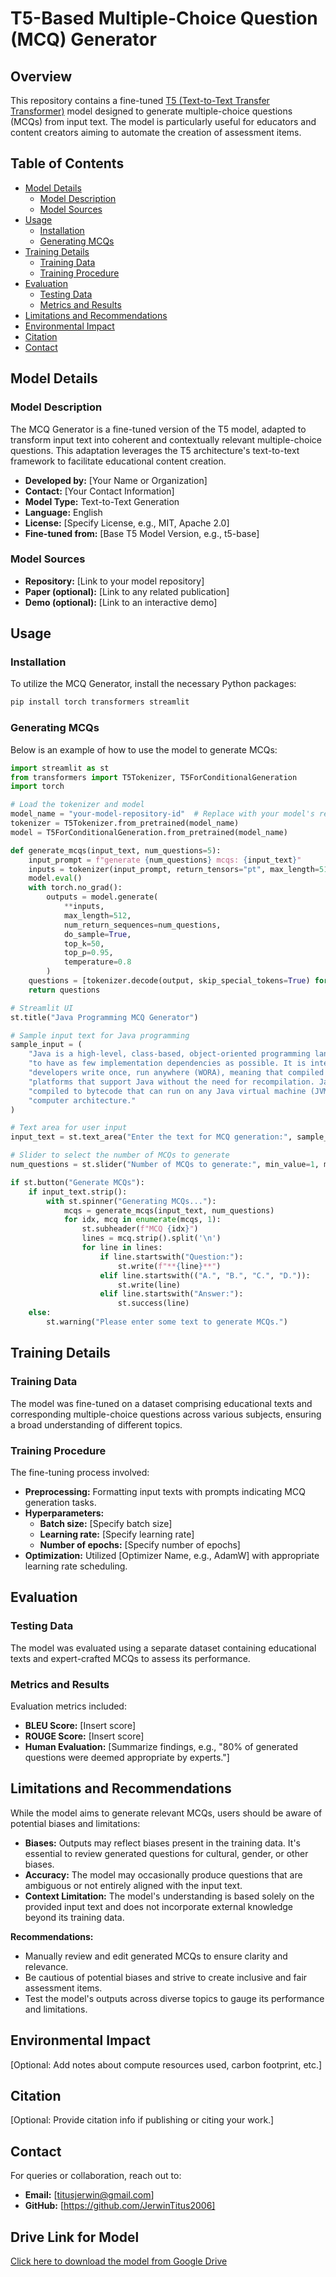 
# T5-Based Multiple-Choice Question (MCQ) Generator

## Overview

This repository contains a fine-tuned [T5 (Text-to-Text Transfer Transformer)](https://huggingface.co/docs/transformers/model_doc/t5) model designed to generate multiple-choice questions (MCQs) from input text. The model is particularly useful for educators and content creators aiming to automate the creation of assessment items.

## Table of Contents

- [Model Details](#model-details)
  - [Model Description](#model-description)
  - [Model Sources](#model-sources)
- [Usage](#usage)
  - [Installation](#installation)
  - [Generating MCQs](#generating-mcqs)
- [Training Details](#training-details)
  - [Training Data](#training-data)
  - [Training Procedure](#training-procedure)
- [Evaluation](#evaluation)
  - [Testing Data](#testing-data)
  - [Metrics and Results](#metrics-and-results)
- [Limitations and Recommendations](#limitations-and-recommendations)
- [Environmental Impact](#environmental-impact)
- [Citation](#citation)
- [Contact](#contact)

## Model Details

### Model Description

The MCQ Generator is a fine-tuned version of the T5 model, adapted to transform input text into coherent and contextually relevant multiple-choice questions. This adaptation leverages the T5 architecture's text-to-text framework to facilitate educational content creation.

- **Developed by:** [Your Name or Organization]  
- **Contact:** [Your Contact Information]  
- **Model Type:** Text-to-Text Generation  
- **Language:** English  
- **License:** [Specify License, e.g., MIT, Apache 2.0]  
- **Fine-tuned from:** [Base T5 Model Version, e.g., t5-base]

### Model Sources

- **Repository:** [Link to your model repository]  
- **Paper (optional):** [Link to any related publication]  
- **Demo (optional):** [Link to an interactive demo]

## Usage

### Installation

To utilize the MCQ Generator, install the necessary Python packages:

```bash
pip install torch transformers streamlit
```

### Generating MCQs

Below is an example of how to use the model to generate MCQs:

```python
import streamlit as st
from transformers import T5Tokenizer, T5ForConditionalGeneration
import torch

# Load the tokenizer and model
model_name = "your-model-repository-id"  # Replace with your model's repository ID
tokenizer = T5Tokenizer.from_pretrained(model_name)
model = T5ForConditionalGeneration.from_pretrained(model_name)

def generate_mcqs(input_text, num_questions=5):
    input_prompt = f"generate {num_questions} mcqs: {input_text}"
    inputs = tokenizer(input_prompt, return_tensors="pt", max_length=512, truncation=True)
    model.eval()
    with torch.no_grad():
        outputs = model.generate(
            **inputs,
            max_length=512,
            num_return_sequences=num_questions,
            do_sample=True,
            top_k=50,
            top_p=0.95,
            temperature=0.8
        )
    questions = [tokenizer.decode(output, skip_special_tokens=True) for output in outputs]
    return questions

# Streamlit UI
st.title("Java Programming MCQ Generator")

# Sample input text for Java programming
sample_input = (
    "Java is a high-level, class-based, object-oriented programming language that is designed "
    "to have as few implementation dependencies as possible. It is intended to let application "
    "developers write once, run anywhere (WORA), meaning that compiled Java code can run on all "
    "platforms that support Java without the need for recompilation. Java applications are typically "
    "compiled to bytecode that can run on any Java virtual machine (JVM) regardless of the underlying "
    "computer architecture."
)

# Text area for user input
input_text = st.text_area("Enter the text for MCQ generation:", sample_input, height=200)

# Slider to select the number of MCQs to generate
num_questions = st.slider("Number of MCQs to generate:", min_value=1, max_value=10, value=5)

if st.button("Generate MCQs"):
    if input_text.strip():
        with st.spinner("Generating MCQs..."):
            mcqs = generate_mcqs(input_text, num_questions)
            for idx, mcq in enumerate(mcqs, 1):
                st.subheader(f"MCQ {idx}")
                lines = mcq.strip().split('\n')
                for line in lines:
                    if line.startswith("Question:"):
                        st.write(f"**{line}**")
                    elif line.startswith(("A.", "B.", "C.", "D.")):
                        st.write(line)
                    elif line.startswith("Answer:"):
                        st.success(line)
    else:
        st.warning("Please enter some text to generate MCQs.")
```

## Training Details

### Training Data

The model was fine-tuned on a dataset comprising educational texts and corresponding multiple-choice questions across various subjects, ensuring a broad understanding of different topics.

### Training Procedure

The fine-tuning process involved:

- **Preprocessing:** Formatting input texts with prompts indicating MCQ generation tasks.
- **Hyperparameters:**
  - **Batch size:** [Specify batch size]
  - **Learning rate:** [Specify learning rate]
  - **Number of epochs:** [Specify number of epochs]
- **Optimization:** Utilized [Optimizer Name, e.g., AdamW] with appropriate learning rate scheduling.

## Evaluation

### Testing Data

The model was evaluated using a separate dataset containing educational texts and expert-crafted MCQs to assess its performance.

### Metrics and Results

Evaluation metrics included:

- **BLEU Score:** [Insert score]  
- **ROUGE Score:** [Insert score]  
- **Human Evaluation:** [Summarize findings, e.g., "80% of generated questions were deemed appropriate by experts."]

## Limitations and Recommendations

While the model aims to generate relevant MCQs, users should be aware of potential biases and limitations:

- **Biases:** Outputs may reflect biases present in the training data. It's essential to review generated questions for cultural, gender, or other biases.
- **Accuracy:** The model may occasionally produce questions that are ambiguous or not entirely aligned with the input text.
- **Context Limitation:** The model's understanding is based solely on the provided input text and does not incorporate external knowledge beyond its training data.

**Recommendations:**

- Manually review and edit generated MCQs to ensure clarity and relevance.
- Be cautious of potential biases and strive to create inclusive and fair assessment items.
- Test the model's outputs across diverse topics to gauge its performance and limitations.

## Environmental Impact

[Optional: Add notes about compute resources used, carbon footprint, etc.]

## Citation

[Optional: Provide citation info if publishing or citing your work.]

## Contact

For queries or collaboration, reach out to:

- **Email:** [titusjerwin@gmail.com]
- **GitHub:** [https://github.com/JerwinTitus2006]

## Drive Link for Model

[Click here to download the model from Google Drive](https://drive.google.com/uc?export=download&id=1lU0FfmVBCMJcf-_r4uJNB1EoTCQc9OqG)
